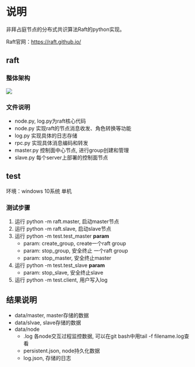 # 说明

非拜占庭节点的分布式共识算法Raft的python实现。

Raft官网：https://raft.github.io/


## raft
### 整体架构
![](./resource/raft.svg)


### 文件说明

- node.py, log.py为raft核心代码
- node.py 实现raft的节点消息收发、角色转换等功能
- log.py 实现具体的日志存储
- rpc.py 实现具体消息编码和转发
- master.py 控制面中心节点, 进行group创建和管理
- slave.py 每个server上部署的控制面节点

## test
环境：windows 10系统 单机

### 测试步骤
1. 运行 python -m raft.master, 启动master节点
2. 运行 python -m raft.slave, 启动slave节点
3. 运行 python -m test.test_master **param**
    - param: create_group, create一个raft group
    - param: stop_group, 安全终止 一个raft group
    - param: stop_master, 安全终止master
4. 运行 python -m test.test_slave **param**
    - param: stop_slave, 安全终止slave
5. 运行 python -m test.client, 用户写入log

## 结果说明
- data/master, master存储的数据
- data/slvae, slave存储的数据
- data/node 
    - .log 各node交互过程监控数据, 可以在git bash中用tail -f filename.log查看
    - persistent.json, node持久化数据
    - log.json, 存储的日志
